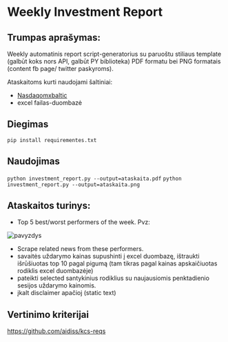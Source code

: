 # Weekly Investment Report

## Trumpas aprašymas:

Weekly automatinis report script-generatorius su paruoštu stiliaus template (galbūt koks nors API, galbūt PY biblioteka) PDF formatu bei PNG formatais (content fb page/ twitter paskyroms).

Ataskaitoms kurti naudojami šaltiniai:

- [Nasdaqomxbaltic](http://www.nasdaqomxbaltic.com)
- excel failas-duombazė

## Diegimas

`pip install requirementes.txt`

## Naudojimas

`python investment_report.py --output=ataskaita.pdf`
`python investment_report.py --output=ataskaita.png`

## Ataskaitos turinys: 

- Top 5 best/worst performers of the week. Pvz:

![pavyzdys](https://github.com/yomajo/myproject/blob/master/Images/pvz%20performers.JPG?raw=true "Pavyzdys")

- Scrape related news from these performers.
- savaitės uždarymo kainas supushinti į excel duombazę, ištraukti išrūšiuotas top 10 pagal pigumą (tam tikras pagal kainas apskaičiuotas rodiklis excel duombazėje)
- pateikti selected santykinius rodiklius su naujausiomis penktadienio sesijos uždarymo kainomis.
- įkalt disclaimer apačioj (static text)

## Vertinimo kriterijai

https://github.com/aidiss/kcs-reqs
